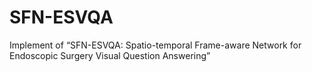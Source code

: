 # SFN-ESVQA
Implement of “SFN-ESVQA: Spatio-temporal Frame-aware Network for Endoscopic Surgery Visual Question Answering”
